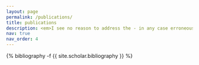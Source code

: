 ```yaml
---
layout: page
permalink: /publications/
title: publications
description: <em>I see no reason to address the - in any case erroneous - comments of your anonymous expert.</em> — Albert Einstein
nav: true
nav_order: 4
---
```


<div class="publications">

{% bibliography -f {{ site.scholar.bibliography }} %}

</div>
